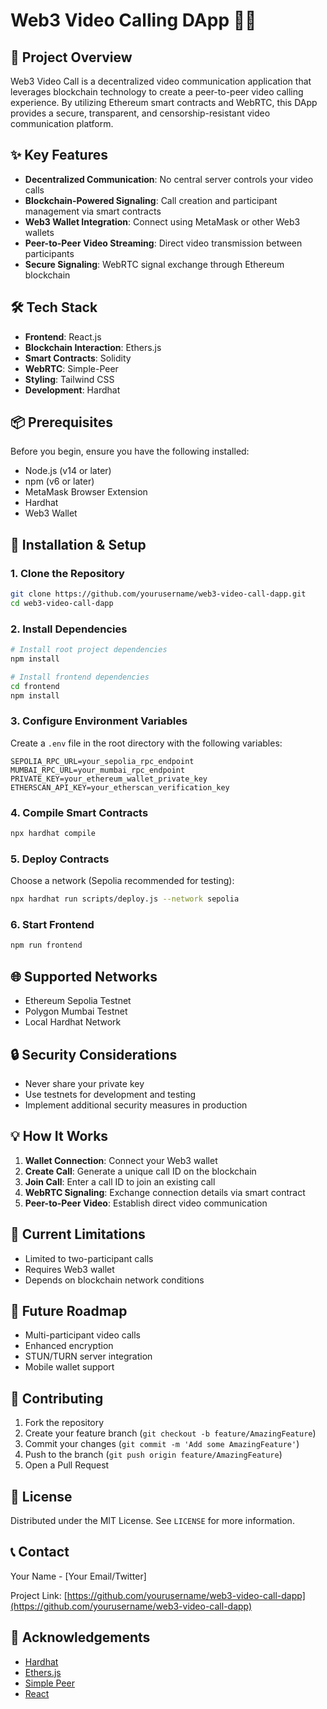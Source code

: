 # Web3 Video Calling DApp 🎥🌐

## 🚀 Project Overview

Web3 Video Call is a decentralized video communication application that leverages blockchain technology to create a peer-to-peer video calling experience. By utilizing Ethereum smart contracts and WebRTC, this DApp provides a secure, transparent, and censorship-resistant video communication platform.

## ✨ Key Features

- **Decentralized Communication**: No central server controls your video calls
- **Blockchain-Powered Signaling**: Call creation and participant management via smart contracts
- **Web3 Wallet Integration**: Connect using MetaMask or other Web3 wallets
- **Peer-to-Peer Video Streaming**: Direct video transmission between participants
- **Secure Signaling**: WebRTC signal exchange through Ethereum blockchain

## 🛠 Tech Stack

- **Frontend**: React.js
- **Blockchain Interaction**: Ethers.js
- **Smart Contracts**: Solidity
- **WebRTC**: Simple-Peer
- **Styling**: Tailwind CSS
- **Development**: Hardhat

## 📦 Prerequisites

Before you begin, ensure you have the following installed:

- Node.js (v14 or later)
- npm (v6 or later)
- MetaMask Browser Extension
- Hardhat
- Web3 Wallet

## 🔧 Installation & Setup

### 1. Clone the Repository
```bash
git clone https://github.com/yourusername/web3-video-call-dapp.git
cd web3-video-call-dapp
```

### 2. Install Dependencies
```bash
# Install root project dependencies
npm install

# Install frontend dependencies
cd frontend
npm install
```

### 3. Configure Environment Variables
Create a `.env` file in the root directory with the following variables:
```
SEPOLIA_RPC_URL=your_sepolia_rpc_endpoint
MUMBAI_RPC_URL=your_mumbai_rpc_endpoint
PRIVATE_KEY=your_ethereum_wallet_private_key
ETHERSCAN_API_KEY=your_etherscan_verification_key
```

### 4. Compile Smart Contracts
```bash
npx hardhat compile
```

### 5. Deploy Contracts
Choose a network (Sepolia recommended for testing):
```bash
npx hardhat run scripts/deploy.js --network sepolia
```

### 6. Start Frontend
```bash
npm run frontend
```

## 🌐 Supported Networks

- Ethereum Sepolia Testnet
- Polygon Mumbai Testnet
- Local Hardhat Network

## 🔒 Security Considerations

- Never share your private key
- Use testnets for development and testing
- Implement additional security measures in production

## 💡 How It Works

1. **Wallet Connection**: Connect your Web3 wallet
2. **Create Call**: Generate a unique call ID on the blockchain
3. **Join Call**: Enter a call ID to join an existing call
4. **WebRTC Signaling**: Exchange connection details via smart contract
5. **Peer-to-Peer Video**: Establish direct video communication

## 🚧 Current Limitations

- Limited to two-participant calls
- Requires Web3 wallet
- Depends on blockchain network conditions

## 🔮 Future Roadmap

- Multi-participant video calls
- Enhanced encryption
- STUN/TURN server integration
- Mobile wallet support

## 🤝 Contributing

1. Fork the repository
2. Create your feature branch (`git checkout -b feature/AmazingFeature`)
3. Commit your changes (`git commit -m 'Add some AmazingFeature'`)
4. Push to the branch (`git push origin feature/AmazingFeature`)
5. Open a Pull Request

## 📄 License

Distributed under the MIT License. See `LICENSE` for more information.

## 📞 Contact

Your Name - [Your Email/Twitter]

Project Link: [https://github.com/yourusername/web3-video-call-dapp](https://github.com/yourusername/web3-video-call-dapp)

## 🙌 Acknowledgements

- [Hardhat](https://hardhat.org/)
- [Ethers.js](https://docs.ethers.io/)
- [Simple Peer](https://github.com/feross/simple-peer)
- [React](https://reactjs.org/)